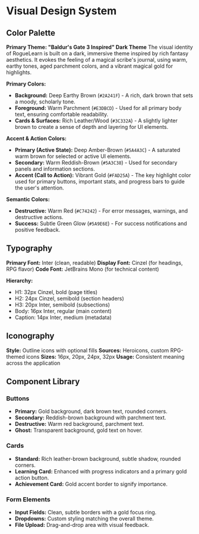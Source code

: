 # Visual Design System

## Color Palette

**Primary Theme: "Baldur's Gate 3 Inspired" Dark Theme**
The visual identity of RogueLearn is built on a dark, immersive theme inspired by rich fantasy aesthetics. It evokes the feeling of a magical scribe's journal, using warm, earthy tones, aged parchment colors, and a vibrant magical gold for highlights.

**Primary Colors:**
- **Background:** Deep Earthy Brown (`#2A241F`) - A rich, dark brown that sets a moody, scholarly tone.
- **Foreground:** Warm Parchment (`#E3DBCD`) - Used for all primary body text, ensuring comfortable readability.
- **Cards & Surfaces:** Rich Leather/Wood (`#3C332A`) - A slightly lighter brown to create a sense of depth and layering for UI elements.

**Accent & Action Colors:**
- **Primary (Active State):** Deep Amber-Brown (`#5A4A3C`) - A saturated warm brown for selected or active UI elements.
- **Secondary:** Warm Reddish-Brown (`#5A3C38`) - Used for secondary panels and information sections.
- **Accent (Call to Action):** Vibrant Gold (`#FAD25A`) - The key highlight color used for primary buttons, important stats, and progress bars to guide the user's attention.

**Semantic Colors:**
- **Destructive:** Warm Red (`#C74242`) - For error messages, warnings, and destructive actions.
- **Success:** Subtle Green Glow (`#5A9E6E`) - For success notifications and positive feedback.

## Typography

**Primary Font:** Inter (clean, readable)
**Display Font:** Cinzel (for headings, RPG flavor)
**Code Font:** JetBrains Mono (for technical content)

**Hierarchy:**
- H1: 32px Cinzel, bold (page titles)
- H2: 24px Cinzel, semibold (section headers)
- H3: 20px Inter, semibold (subsections)
- Body: 16px Inter, regular (main content)
- Caption: 14px Inter, medium (metadata)

## Iconography

**Style:** Outline icons with optional fills
**Sources:** Heroicons, custom RPG-themed icons
**Sizes:** 16px, 20px, 24px, 32px
**Usage:** Consistent meaning across the application

## Component Library

### Buttons
- **Primary:** Gold background, dark brown text, rounded corners.
- **Secondary:** Reddish-brown background with parchment text.
- **Destructive:** Warm red background, parchment text.
- **Ghost:** Transparent background, gold text on hover.

### Cards
- **Standard:** Rich leather-brown background, subtle shadow, rounded corners.
- **Learning Card:** Enhanced with progress indicators and a primary gold action button.
- **Achievement Card:** Gold accent border to signify importance.

### Form Elements
- **Input Fields:** Clean, subtle borders with a gold focus ring.
- **Dropdowns:** Custom styling matching the overall theme.
- **File Upload:** Drag-and-drop area with visual feedback.